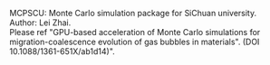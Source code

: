 MCPSCU: Monte Carlo simulation package for SiChuan university.<br/>
Author: Lei Zhai.<br/>
Please ref "GPU-based acceleration of Monte Carlo simulations for migration-coalescence evolution of gas bubbles in materials". (DOI 10.1088/1361-651X/ab1d14)".
